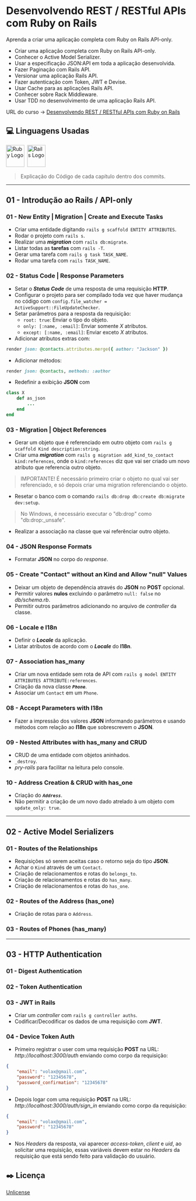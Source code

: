 # Desenvolvendo REST / RESTful APIs com Ruby on Rails

Aprenda a criar uma aplicação completa com Ruby on Rails API-only.

* Criar uma aplicação completa com Ruby on Rails API-only.
* Conhecer o Active Model Serializer.
* Usar a especificação JSON:API em toda a aplicação desenvolvida.
* Fazer Paginação com Rails API.
* Versionar uma aplicação Rails API.
* Fazer autenticação com Token, JWT e Devise.
* Usar Cache para as aplicações Rails API.
* Conhecer sobre Rack Middleware.
* Usar TDD no desenvolvimento de uma aplicação Rails API.

URL do curso -> [Desenvolvendo REST / RESTful APIs com Ruby on Rails](https://www.udemy.com/course/rubyonrails-api/)

## :computer: Linguagens Usadas
<div>
    <img alt='Ruby Logo' height='60' width='50' src='https://raw.githubusercontent.com/get-icon/geticon/fc0f660daee147afb4a56c64e12bde6486b73e39/icons/ruby.svg' />&nbsp;
    <img alt='Rails Logo' height='60' width='50' src='https://raw.githubusercontent.com/get-icon/geticon/fc0f660daee147afb4a56c64e12bde6486b73e39/icons/rails.svg' />&nbsp;
</div>

> Explicação do Código de cada capítulo dentro dos commits.

***

## 01 - Introdução ao Rails / API-only

### 01 - New Entity | Migration | Create and Execute Tasks
* Criar uma entidade digitando `rails g scaffold ENTITY ATTRIBUTES`.
* Rodar o projeto com `rails s`.
* Realizar uma ***migration*** com `rails db:migrate`.
* Listar todas as **tarefas** com `rails -T`.
* Gerar uma tarefa com `rails g task TASK_NAME`.
* Rodar uma tarefa com `rails TASK_NAME`.

### 02 - Status Code | Response Parameters
* Setar o ***Status Code*** de uma resposta de uma requisição **HTTP**.
* Configurar o projeto para ser compilado toda vez que haver mudança no código com `config.file_watcher = ActiveSupport::FileUpdateChecker`.
* Setar parâmetros para a resposta da requisição:
    * `root: true`: Enviar o tipo do objeto.
    * `only: [:name, :email]`: Enviar somente *X* atributos.
    * `except: [:name, :email]`: Enviar exceto *X* atributos.
* Adicionar atributos extras com:
```ruby
render json: @contacts.attributes.merge({ author: "Jackson" })
```
* Adicionar métodos:
```ruby
render json: @contacts, methods: :author
```
* Redefinir a exibição **JSON** com
```ruby
class X
    def as_json
        ...
    end
end
```

### 03 - Migration | Object References
* Gerar um objeto que é referenciado em outro objeto com `rails g scaffold Kind description:string`.
* Criar uma ***migration*** com `rails g migration add_kind_to_contact kind:references`, onde o `kind:references` diz que vai ser criado um novo atributo que referencia outro objeto.
> IMPORTANTE! É necessário primeiro criar o objeto no qual vai ser referenciado, e só depois criar uma migration referenciando o objeto.
* Resetar o banco com o comando `rails db:drop db:create db:migrate dev:setup`.
> No Windows, é necessário executar o "db:drop" como "db:drop:_unsafe".
* Realizar a associação na classe que vai referênciar outro objeto.

### 04 - JSON Response Formats
* Formatar **JSON** no corpo do *response*.

### 05 - Create "Contact" without an Kind and Allow "null" Values
* Deixar um objeto de dependência através do **JSON** no **POST** opcional.
* Permitir valores **nulos** excluindo o parâmetro `null: false` no *db/schema.rb*.
* Permitir outros parâmetros adicionando no arquivo de *controller* da classe.

### 06 - Locale e I18n
* Definir o ***Locale*** da aplicação.
* Listar atributos de acordo com o ***Locale*** do **I18n**.

### 07 - Association has_many
* Criar um nova entidade sem rota de API com `rails g model ENTITY ATTRIBUTES ATTRIBUTE:references`.
* Criação da nova classe ***`Phone`***.
* Associar um `Contact` em um `Phone`.

### 08 - Accept Parameters with I18n
* Fazer a impressão dos valores **JSON** informando parâmetros e usando métodos com relação ao **I18n** que sobrescrevem o **JSON**.

### 09 - Nested Attributes with has_many and CRUD
* CRUD de uma entidade com objetos aninhados.
* `_destroy`.
* *pry-rails* para facilitar na leitura pelo console.

### 10 - Address Creation & CRUD with has_one
* Criação do ***`Address`***.
* Não permitir a criação de um novo dado atrelado à um objeto com `update_only: true`.

***

## 02 - Active Model Serializers

### 01 - Routes of the Relationships
* Requisições só serem aceitas caso o retorno seja do tipo **JSON**.
* Achar o `Kind` através de um `Contact`.
* Criação de relacionamentos e rotas do `belongs_to`.
* Criação de relacionamentos e rotas do `has_many`.
* Criação de relacionamentos e rotas do `has_one`.

### 02 - Routes of the Address (has_one)
* Criação de rotas para o `Address`.

### 03 - Routes of Phones (has_many)


***

## 03 - HTTP Authentication

### 01 - Digest Authentication

### 02 - Token Authentication

### 03 - JWT in Rails
* Criar um *controller* com `rails g controller auths`.
* Codificar/Decodificar os dados de uma requisição com **JWT**.

### 04 - Device Token Auth
* Primeiro registrar o user com uma requisição **POST** na URL: *http://localhost:3000/auth* enviando como corpo da requisição:
```json
{
    "email": "volax@gmail.com",
    "password": "12345678",
    "password_confirmation": "12345678"
}
```
* Depois logar com uma requisição **POST** na URL: *http://localhost:3000/auth/sign_in* enviando como corpo da requisição:
```json
{
    "email": "volax@gmail.com",
    "password": "12345678"
}
```
* Nos *Headers* da resposta, vai aparecer *access-token*, *client* e *uid*, ao solicitar uma requisição, essas variáveis devem estar no *Headers* da requisição que está sendo feito para validação do usuário.

## :black_nib: Licença
[Unlicense](https://unlicense.org)